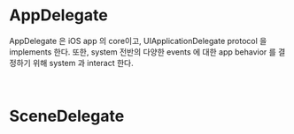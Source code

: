 # AppDelegate

AppDelegate 은 iOS app 의 core이고, UIApplicationDelegate protocol 을 implements 한다. 또한, system 전반의 다양한 events 에 대한 app behavior 를 결정하기 위해 system 과 interact 한다.

<br>

# SceneDelegate
